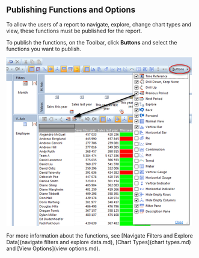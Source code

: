 ## Publishing Functions and Options

To allow the users of a report to navigate, explore, change chart types and view, these functions must be published for the report.  

To publish the functions, on the Toolbar, click **Buttons** and select the functions you want to publish.  

![ID3768C01D13024169.IDBBC5D40D190E4863.png](media/ID3768C01D13024169.IDBBC5D40D190E4863.png)

For more information about the functions, see [Navigate Filters and Explore Data](navigate filters and explore data.md), [Chart Types](chart types.md) and [View Options](view options.md).